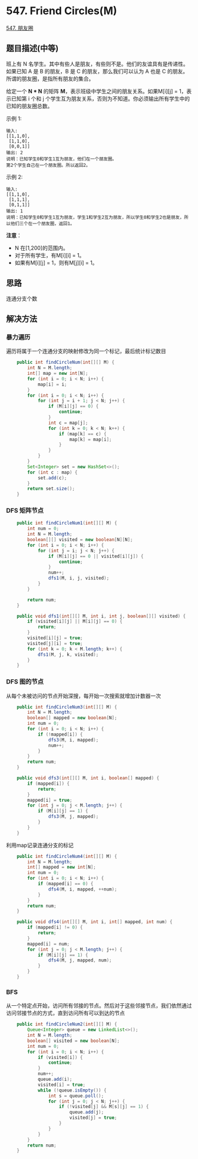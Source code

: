 
# 547. Friend Circles(M)

[547. 朋友圈](https://leetcode-cn.com/problems/friend-circles/)

## 题目描述(中等)

班上有 N 名学生。其中有些人是朋友，有些则不是。他们的友谊具有是传递性。如果已知 A 是 B 的朋友，B 是 C 的朋友，那么我们可以认为 A 也是 C 的朋友。所谓的朋友圈，是指所有朋友的集合。

给定一个 **N * N** 的矩阵 **M**，表示班级中学生之间的朋友关系。如果M[i][j] = 1，表示已知第 i 个和 j 个学生互为朋友关系，否则为不知道。你必须输出所有学生中的已知的朋友圈总数。

示例 1:
```
输入: 
[[1,1,0],
 [1,1,0],
 [0,0,1]]
输出: 2 
说明：已知学生0和学生1互为朋友，他们在一个朋友圈。
第2个学生自己在一个朋友圈。所以返回2。
```

示例 2:
```
输入: 
[[1,1,0],
 [1,1,1],
 [0,1,1]]
输出: 1
说明：已知学生0和学生1互为朋友，学生1和学生2互为朋友，所以学生0和学生2也是朋友，所以他们三个在一个朋友圈，返回1。
```

**注意**：
- N 在[1,200]的范围内。
- 对于所有学生，有M[i][i] = 1。
- 如果有M[i][j] = 1，则有M[j][i] = 1。



## 思路

连通分支个数



## 解决方法

### 暴力遍历

遍历将属于一个连通分支的映射修改为同一个标记，最后统计标记数目

```java
    public int findCircleNum(int[][] M) {
        int N = M.length;
        int[] map = new int[N];
        for (int i = 0; i < N; i++) {
            map[i] = i;
        }
        for (int i = 0; i < N; i++) {
            for (int j = i + 1; j < N; j++) {
                if (M[i][j] == 0) {
                    continue;
                }
                int c = map[j];
                for (int k = 0; k < N; k++) {
                    if (map[k] == c) {
                        map[k] = map[i];
                    }
                }
            }
        }
        Set<Integer> set = new HashSet<>();
        for (int c : map) {
            set.add(c);
        }
        return set.size();
    }

```

### DFS 矩阵节点

```java
    public int findCircleNum1(int[][] M) {
        int num = 0;
        int N = M.length;
        boolean[][] visited = new boolean[N][N];
        for (int i = 0; i < N; i++) {
            for (int j = i; j < N; j++) {
                if (M[i][j] == 0 || visited[i][j]) {
                    continue;
                }
                num++;
                dfs1(M, i, j, visited);
            }
        }

        return num;
    }

    public void dfs1(int[][] M, int i, int j, boolean[][] visited) {
        if (visited[i][j] || M[i][j] == 0) {
            return;
        }
        visited[i][j] = true;
        visited[j][i] = true;
        for (int k = 0; k < M.length; k++) {
            dfs1(M, j, k, visited);
        }
    }
```

### DFS 图的节点

从每个未被访问的节点开始深搜，每开始一次搜索就增加计数器一次

```java
    public int findCircleNum3(int[][] M) {
        int N = M.length;
        boolean[] mapped = new boolean[N];
        int num = 0;
        for (int i = 0; i < N; i++) {
            if (!mapped[i]) {
                dfs3(M, i, mapped);
                num++;
            }
        }
        return num;
    }

    public void dfs3(int[][] M, int i, boolean[] mapped) {
        if (mapped[i]) {
            return;
        }
        mapped[i] = true;
        for (int j = 0; j < M.length; j++) {
            if (M[i][j] == 1) {
                dfs3(M, j, mapped);
            }
        }
    }
```

利用map记录连通分支的标记

```java
    public int findCircleNum4(int[][] M) {
        int N = M.length;
        int[] mapped = new int[N];
        int num = 0;
        for (int i = 0; i < N; i++) {
            if (mapped[i] == 0) {
                dfs4(M, i, mapped, ++num);
            }
        }
        return num;
    }

    public void dfs4(int[][] M, int i, int[] mapped, int num) {
        if (mapped[i] != 0) {
            return;
        }
        mapped[i] = num;
        for (int j = 0; j < M.length; j++) {
            if (M[i][j] == 1) {
                dfs4(M, j, mapped, num);
            }
        }
    }

```


### BFS

从一个特定点开始，访问所有邻接的节点。然后对于这些邻接节点，我们依然通过访问邻接节点的方式，直到访问所有可以到达的节点

```java
    public int findCircleNum2(int[][] M) {
        Queue<Integer> queue = new LinkedList<>();
        int N = M.length;
        boolean[] visited = new boolean[N];
        int num = 0;
        for (int i = 0; i < N; i++) {
            if (visited[i]) {
                continue;
            }
            num++;
            queue.add(i);
            visited[i] = true;
            while (!queue.isEmpty()) {
                int s = queue.poll();
                for (int j = 0; j < N; j++) {
                    if (!visited[j] && M[s][j] == 1) {
                        queue.add(j);
                        visited[j] = true;
                    }
                }
            }
        }
        return num;
    }
```


